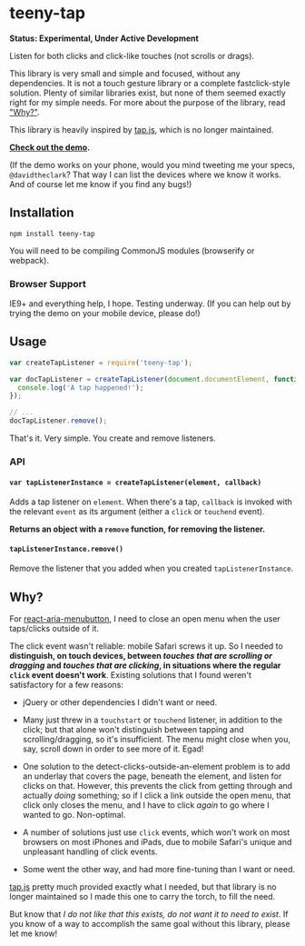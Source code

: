 # teeny-tap

**Status: Experimental, Under Active Development**

Listen for both clicks and click-like touches (not scrolls or drags).

This library is very small and simple and focused, without any dependencies.
It is not a touch gesture library or a complete fastclick-style solution.
Plenty of similar libraries exist, but none of them seemed exactly right for
my simple needs. For more about the purpose of the library, read ["Why?"](#why).

This library is heavily inspired by [tap.js](https://github.com/alexgibson/tap.js),
which is no longer maintained.

**[Check out the demo](http://davidtheclark.github.io/teeny-tap/demo/).**

(If the demo works on your phone, would you mind tweeting me your specs,
`@davidtheclark`? That way I can list the devices where we know it works.
And of course let me know if you find any bugs!)

## Installation

```
npm install teeny-tap
```

You will need to be compiling CommonJS modules (browserify or webpack).

### Browser Support

IE9+ and everything help, I hope. Testing underway.
(If you can help out by trying the demo on your mobile device, please do!)

## Usage

```js
var createTapListener = require('teeny-tap');

var docTapListener = createTapListener(document.documentElement, function(e) {
  console.log('A tap happened!');
});

// ...
docTapListener.remove();
```

That's it. Very simple. You create and remove listeners.

### API

#### `var tapListenerInstance = createTapListener(element, callback)`

Adds a tap listener on `element`. When there's a tap, `callback` is invoked with
the relevant `event` as its argument (either a `click` or `touchend` event).

**Returns an object with a `remove` function, for removing the listener.**

#### `tapListenerInstance.remove()`

Remove the listener that you added when you created `tapListenerInstance`.

## Why?

For
[react-aria-menubutton](https://github.com/davidtheclark/react-aria-menubutton),
I need to close an open menu when the user taps/clicks outside of it.

The click event wasn't reliable: mobile Safari screws it up.
So I needed to **distinguish, on touch devices, between *touches
that are scrolling or dragging* and *touches that are clicking*,
in situations where the regular `click` event doesn't work**.
Existing solutions that I found weren't satisfactory for a few reasons:

- jQuery or other dependencies I didn't want or need.

- Many just threw in a `touchstart` or `touchend`
listener, in addition to the click; but that alone won't distinguish
between tapping and scrolling/dragging, so it's insufficient.
The menu might close when you, say, scroll down in order to see more of it.
Egad!

- One solution to the detect-clicks-outside-an-element problem is to add an
underlay that covers the page, beneath the element, and listen for clicks on that.
However, this prevents the click from getting through and actually
*doing* something; so if I click a link outside the open menu,
that click only closes the menu, and I have to click *again* to
go where I wanted to go. Non-optimal.

- A number of solutions just use `click` events, which won't
work on most browsers on most iPhones and iPads, due to
mobile Safari's unique and unpleasant handling of click events.

- Some went the other way, and had more fine-tuning than I want or need.

[tap.js](https://github.com/alexgibson/tap.js) pretty much provided exactly what I needed,
but that library is no longer maintained so I made this one to carry the torch,
to fill the need.

But know that *I do not like that this exists, do not want it to need to exist*.
If you know of a way to accomplish the same goal without this library,
please let me know!

